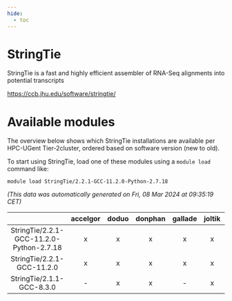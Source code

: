 ```yaml
---
hide:
  - toc
---
```


StringTie
=========


StringTie is a fast and highly efficient assembler of RNA-Seq alignments into potential transcripts

https://ccb.jhu.edu/software/stringtie/
# Available modules


The overview below shows which StringTie installations are available per HPC-UGent Tier-2cluster, ordered based on software version (new to old).

To start using StringTie, load one of these modules using a `module load` command like:

```shell
module load StringTie/2.2.1-GCC-11.2.0-Python-2.7.18
```

*(This data was automatically generated on Fri, 08 Mar 2024 at 09:35:19 CET)*  

| |accelgor|doduo|donphan|gallade|joltik|skitty|
| :---: | :---: | :---: | :---: | :---: | :---: | :---: |
|StringTie/2.2.1-GCC-11.2.0-Python-2.7.18|x|x|x|x|x|x|
|StringTie/2.2.1-GCC-11.2.0|x|x|x|x|x|x|
|StringTie/2.1.1-GCC-8.3.0|-|x|x|-|x|-|
